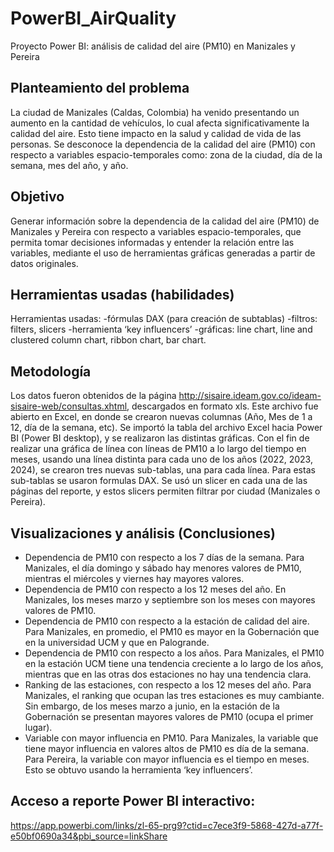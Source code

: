 # PowerBI_AirQuality
Proyecto Power BI: análisis de calidad del aire (PM10) en Manizales y Pereira

## **Planteamiento del problema**

La ciudad de Manizales (Caldas, Colombia) ha venido presentando un aumento en la cantidad de vehículos, lo cual afecta significativamente la calidad del aire. Esto tiene impacto en la salud y calidad de vida de las personas. Se desconoce la dependencia de la calidad del aire (PM10) con respecto a variables espacio-temporales como: zona de la ciudad, día de la semana, mes del año, y año. 

## **Objetivo**

Generar información sobre la dependencia de la calidad del aire (PM10) de Manizales y Pereira con respecto a variables espacio-temporales, que permita tomar decisiones informadas y entender la relación entre las variables, mediante el uso de herramientas gráficas generadas a partir de datos originales. 

## **Herramientas usadas (habilidades)**

Herramientas usadas:
-fórmulas DAX (para creación de subtablas)
-filtros: filters, slicers 
-herramienta ‘key influencers’
-gráficas: line chart, line and clustered column chart, ribbon chart, bar chart.

## **Metodología**

Los datos fueron obtenidos de la página http://sisaire.ideam.gov.co/ideam-sisaire-web/consultas.xhtml, descargados en formato xls. Este archivo fue abierto en Excel, en donde se crearon nuevas columnas (Año, Mes de 1 a 12, día de la semana, etc). Se importó la tabla del archivo Excel hacia Power BI (Power BI desktop), y se realizaron las distintas gráficas. Con el fin de realizar una gráfica de línea con líneas de PM10 a lo largo del tiempo en meses, usando una línea distinta para cada uno de los años (2022, 2023, 2024), se crearon tres nuevas sub-tablas, una para cada línea. Para estas sub-tablas se usaron formulas DAX. Se usó un slicer en cada una de las páginas del reporte, y estos slicers permiten filtrar por ciudad (Manizales o Pereira).      

## **Visualizaciones y análisis (Conclusiones)**

* Dependencia de PM10 con respecto a los 7 días de la semana. Para Manizales, el día domingo y sábado hay menores valores de PM10, mientras el miércoles y viernes hay mayores valores.
* Dependencia de PM10 con respecto a los 12 meses del año. En Manizales, los meses marzo y septiembre son los meses con mayores valores de PM10.
* Dependencia de PM10 con respecto a la estación de calidad del aire. Para Manizales, en promedio, el PM10 es mayor en la Gobernación que en la universidad UCM y que en Palogrande. 
* Dependencia de PM10 con respecto a los años. Para Manizales, el PM10 en la estación UCM tiene una tendencia creciente a lo largo de los años, mientras que en las otras dos estaciones no hay una tendencia clara. 
* Ranking de las estaciones, con respecto a los 12 meses del año. Para Manizales, el ranking que ocupan las tres estaciones es muy cambiante. Sin embargo, de los meses marzo a junio, en la estación de la Gobernación se presentan mayores valores de PM10 (ocupa el primer lugar).  
*  Variable con mayor influencia en PM10. Para Manizales, la variable que tiene mayor influencia en valores altos de PM10 es día de la semana. Para Pereira, la variable con mayor influencia es el tiempo en meses. Esto se obtuvo usando la herramienta ‘key influencers’.

##  Acceso a reporte Power BI interactivo:  
https://app.powerbi.com/links/zl-65-prg9?ctid=c7ece3f9-5868-427d-a77f-e50bf0690a34&pbi_source=linkShare

